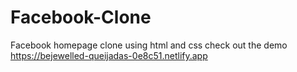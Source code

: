 # Facebook-Clone
Facebook homepage clone using html and css
check out the demo https://bejewelled-queijadas-0e8c51.netlify.app
